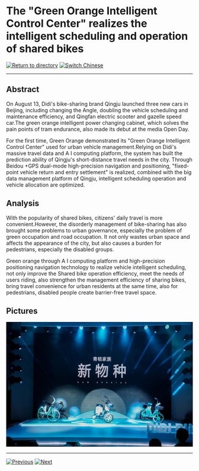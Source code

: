 # The "Green Orange Intelligent Control Center" realizes the intelligent scheduling and operation of shared bikes

[![Return to directory](http://img.shields.io/badge/Click-Back-875A7B.svg?style=flat&colorA=8F8F8F)](/)
[![Switch Chinese](http://img.shields.io/badge/Switch-Chinese-875A7B.svg?style=flat&colorA=8F8F8F)](https://doc.shanghaiopen.org.cn/case/11/5.html)

----------

## Abstract

On August 13, Didi's bike-sharing brand Qingju launched three new cars in Beijing, including changing the Angle, doubling the vehicle scheduling and maintenance efficiency, and Qingfan electric scooter and gazelle speed car.The green orange intelligent power changing cabinet, which solves the pain points of tram endurance, also made its debut at the media Open Day.

For the first time, Green Orange demonstrated its "Green Orange Intelligent Control Center" used for urban vehicle management.Relying on Didi's massive travel data and A I computing platform, the system has built the prediction ability of Qingju's short-distance travel needs in the city. Through Beidou +GPS dual-mode high-precision navigation and positioning, "fixed-point vehicle return and entry settlement" is realized, combined with the big data management platform of Qingju, intelligent scheduling operation and vehicle allocation are optimized.


## Analysis

With the popularity of shared bikes, citizens' daily travel is more convenient.However, the disorderly management of bike-sharing has also brought some problems to urban governance, especially the problem of green occupation and road occupation. It not only wastes urban space and affects the appearance of the city, but also causes a burden for pedestrians, especially the disabled groups.

Green orange through A I computing platform and high-precision positioning navigation technology to realize vehicle intelligent scheduling, not only improve the Shared bike operation efficiency, meet the needs of users riding, also strengthen the management efficiency of sharing bikes, bring travel convenience for urban residents at the same time, also for pedestrians, disabled people create barrier-free travel space.


## Pictures

![图片](11.5.1.jpg)

----------
 [![Previous](http://img.shields.io/badge/View-Previous-875A7B.svg?style=flat&colorA=8F8F8F)](https://doc.shanghaiopen.org.cn/case/11/en_4.html)
 [![Next](http://img.shields.io/badge/View-Next-875A7B.svg?style=flat&colorA=8F8F8F)](https://doc.shanghaiopen.org.cn/case/11/en_6.html)
